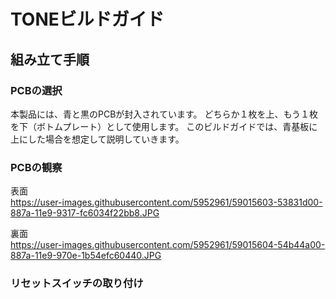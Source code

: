 # TONEビルドガイド
## 組み立て手順
### PCBの選択
本製品には、青と黒のPCBが封入されています。
どちらか１枚を上、もう１枚を下（ボトムプレート）として使用します。
このビルドガイドでは、青基板に上にした場合を想定して説明していきます。

### PCBの観察
表面  
https://user-images.githubusercontent.com/5952961/59015603-53831d00-887a-11e9-9317-fc6034f22bb8.JPG

裏面  
https://user-images.githubusercontent.com/5952961/59015604-54b44a00-887a-11e9-970e-1b54efc60440.JPG
### リセットスイッチの取り付け


